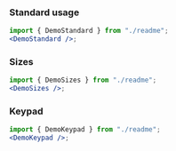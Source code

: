 ### Standard usage

```jsx harmony
import { DemoStandard } from "./readme";
<DemoStandard />;
```

### Sizes

```jsx harmony
import { DemoSizes } from "./readme";
<DemoSizes />;
```

### Keypad

```jsx harmony
import { DemoKeypad } from "./readme";
<DemoKeypad />;
```
